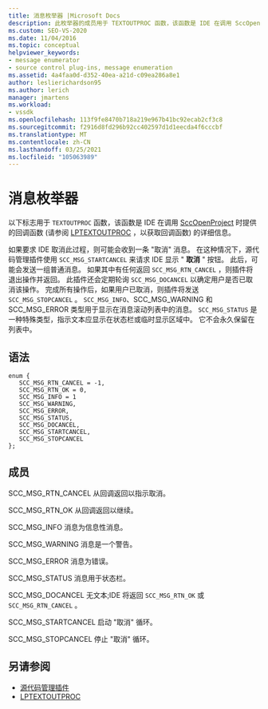 ```yaml
---
title: 消息枚举器 |Microsoft Docs
description: 此枚举器的成员用于 TEXTOUTPROC 函数，该函数是 IDE 在调用 SccOpenProject 时提供的回调函数。
ms.custom: SEO-VS-2020
ms.date: 11/04/2016
ms.topic: conceptual
helpviewer_keywords:
- message enumerator
- source control plug-ins, message enumeration
ms.assetid: 4a4faa0d-d352-40ea-a21d-c09ea286a8e1
author: leslierichardson95
ms.author: lerich
manager: jmartens
ms.workload:
- vssdk
ms.openlocfilehash: 113f9fe8470b718a219e967b41bc92ecab2cf3c8
ms.sourcegitcommit: f2916d8fd296b92cc402597d1d1eecda4f6cccbf
ms.translationtype: MT
ms.contentlocale: zh-CN
ms.lasthandoff: 03/25/2021
ms.locfileid: "105063989"
---
```

# <a name="message-enumerator"></a>消息枚举器
以下标志用于 `TEXTOUTPROC` 函数，该函数是 IDE 在调用 [SccOpenProject](../extensibility/sccopenproject-function.md) 时提供的回调函数 (请参阅 [LPTEXTOUTPROC](../extensibility/lptextoutproc.md) ，以获取回调函数) 的详细信息。

 如果要求 IDE 取消此过程，则可能会收到一条 "取消" 消息。 在这种情况下，源代码管理插件使用 `SCC_MSG_STARTCANCEL` 来请求 IDE 显示 " **取消** " 按钮。 此后，可能会发送一组普通消息。 如果其中有任何返回 `SCC_MSG_RTN_CANCEL` ，则插件将退出操作并返回。 此插件还会定期轮询 `SCC_MSG_DOCANCEL` 以确定用户是否已取消该操作。 完成所有操作后，如果用户已取消，则插件将发送 `SCC_MSG_STOPCANCEL` 。 `SCC_MSG_INFO`、SCC_MSG_WARNING 和 SCC_MSG_ERROR 类型用于显示在消息滚动列表中的消息。 `SCC_MSG_STATUS` 是一种特殊类型，指示文本应显示在状态栏或临时显示区域中。 它不会永久保留在列表中。

## <a name="syntax"></a>语法

```
enum { 
   SCC_MSG_RTN_CANCEL = -1, 
   SCC_MSG_RTN_OK = 0, 
   SCC_MSG_INFO = 1 
   SCC_MSG_WARNING, 
   SCC_MSG_ERROR, 
   SCC_MSG_STATUS, 
   SCC_MSG_DOCANCEL, 
   SCC_MSG_STARTCANCEL, 
   SCC_MSG_STOPCANCEL 
};
```

## <a name="members"></a>成员
 SCC_MSG_RTN_CANCEL 从回调返回以指示取消。

 SCC_MSG_RTN_OK 从回调返回以继续。

 SCC_MSG_INFO 消息为信息性消息。

 SCC_MSG_WARNING 消息是一个警告。

 SCC_MSG_ERROR 消息为错误。

 SCC_MSG_STATUS 消息用于状态栏。

 SCC_MSG_DOCANCEL 无文本;IDE 将返回 `SCC_MSG_RTN_OK` 或 `SCC_MSG_RTN_CANCEL` 。

 SCC_MSG_STARTCANCEL 启动 "取消" 循环。

 SCC_MSG_STOPCANCEL 停止 "取消" 循环。

## <a name="see-also"></a>另请参阅
- [源代码管理插件](../extensibility/source-control-plug-ins.md)
- [LPTEXTOUTPROC](../extensibility/lptextoutproc.md)
